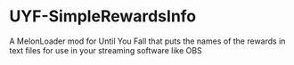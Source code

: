 # UYF-SimpleRewardsInfo
 A MelonLoader mod for Until You Fall that puts the names of the rewards in text files for use in your streaming software like OBS
